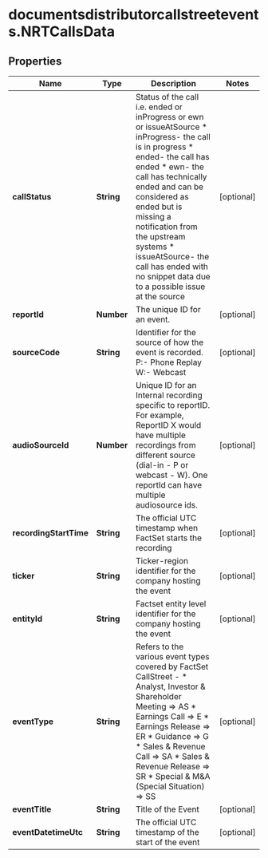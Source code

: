 # documentsdistributorcallstreetevents.NRTCallsData

## Properties

Name | Type | Description | Notes
------------ | ------------- | ------------- | -------------
**callStatus** | **String** | Status of the call i.e. ended or inProgress or ewn or issueAtSource  * inProgress- the call is in progress * ended- the call has ended * ewn- the call has technically ended and can be considered as ended but is missing a notification from the upstream systems * issueAtSource- the call has ended with no snippet data due to a possible issue at the source | [optional] 
**reportId** | **Number** | The unique ID for an event. | [optional] 
**sourceCode** | **String** | Identifier for the source of how the event is recorded. P:- Phone Replay W:- Webcast | [optional] 
**audioSourceId** | **Number** | Unique ID for an Internal recording specific to reportID. For example, ReportID X would have multiple recordings from different source (dial-in - P or webcast - W). One reportId can have multiple audiosource ids. | [optional] 
**recordingStartTime** | **String** | The official UTC timestamp when FactSet starts the recording | [optional] 
**ticker** | **String** | Ticker-region identifier for the company hosting the event | [optional] 
**entityId** | **String** | Factset entity level identifier for the company hosting the event | [optional] 
**eventType** | **String** | Refers to the various event types covered by FactSet CallStreet - * Analyst, Investor &amp; Shareholder Meeting &#x3D;&gt; AS * Earnings Call &#x3D;&gt; E * Earnings Release &#x3D;&gt; ER * Guidance &#x3D;&gt; G * Sales &amp; Revenue Call &#x3D;&gt; SA * Sales &amp; Revenue Release &#x3D;&gt; SR * Special &amp; M&amp;A (Special Situation) &#x3D;&gt; SS | [optional] 
**eventTitle** | **String** | Title of the Event | [optional] 
**eventDatetimeUtc** | **String** | The official UTC timestamp of the start of the event | [optional] 


